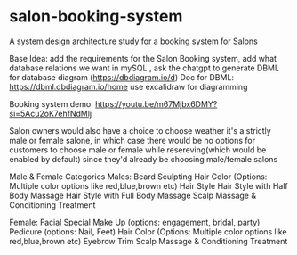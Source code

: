 # salon-booking-system
A system design architecture study for a booking system for Salons


Base Idea:
add the requirements for the Salon Booking system, add what database relations we want in mySQL , ask the chatgpt to generate DBML for database diagram (https://dbdiagram.io/d) 
Doc for DBML: https://dbml.dbdiagram.io/home
use excalidraw for diagramming

Booking system demo: https://youtu.be/m67Mjbx6DMY?si=5Acu2oK7ehfNdMlj

Salon owners would also have a choice to choose weather it's a strictly male or female salone, in which case there would be no options for customers to choose male or female while resereving(which would be enabled by default) since they'd already be choosing male/female salons

Male & Female Categories
Males:
Beard Sculpting
Hair Color (Options: Multiple color options like red,blue,brown etc)
Hair Style
Hair Style with Half Body Massage
Hair Style with Full Body Massage
Scalp Massage & Conditioning Treatment

Female:
Facial
Special Make Up (options: engagement, bridal, party)
Pedicure (options: Nail, Feet)
Hair Color (Options: Multiple color options like red,blue,brown etc)
Eyebrow Trim
Scalp Massage & Conditioning Treatment